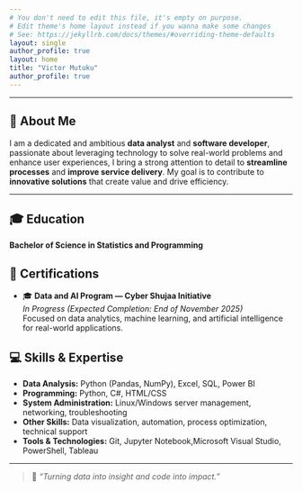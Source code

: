 ```yaml
---
# You don't need to edit this file, it's empty on purpose.
# Edit theme's home layout instead if you wanna make some changes
# See: https://jekyllrb.com/docs/themes/#overriding-theme-defaults
layout: single
author_profile: true
layout: home
title: "Victor Mutuku"
author_profile: true
---
```

---
## 👋 About Me

I am a dedicated and ambitious **data analyst** and **software developer**, passionate about leveraging technology to solve real-world problems and enhance user experiences, I bring a strong attention to detail to **streamline processes** and **improve service delivery**. My goal is to contribute to **innovative solutions** that create value and drive efficiency.

---

## 🎓 Education  

  **Bachelor of Science in Statistics and Programming**  
  
   
   ## 🏅 Certifications
   
- 🎓 **Data and AI Program — Cyber Shujaa Initiative**  
  *In Progress (Expected Completion: End of November 2025)*  
  Focused on data analytics, machine learning, and artificial intelligence for real-world applications.

## 💻 Skills & Expertise

-  **Data Analysis:** Python (Pandas, NumPy), Excel, SQL, Power BI  
-  **Programming:** Python, C#, HTML/CSS  
-  **System Administration:** Linux/Windows server management, networking, troubleshooting  
-  **Other Skills:** Data visualization, automation, process optimization, technical support  
-  **Tools & Technologies:** Git, Jupyter Notebook,Microsoft Visual Studio, PowerShell, Tableau

---
> 🌟 *“Turning data into insight and code into impact.”*
